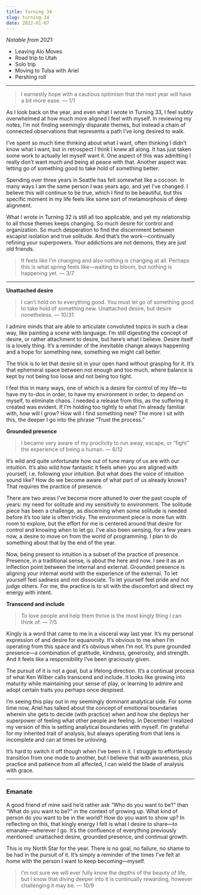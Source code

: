 ```yaml
---
title: Turning 34
slug: turning-34
date: 2022-01-07
---
```


*Notable from 2021:*

- Leaving Alo Moves
- Road trip to Utah
- Solo trip
- Moving to Tulsa with Ariel
- Pershing roll

---

> I earnestly hope with a cautious optimism that the next year will have a bit more ease. — 1/1

As I look back on the year, and even what I wrote in Turning 33, I feel subtly overwhelmed at how much more aligned I feel with myself. In reviewing my notes, I’m not finding seemingly disparate themes, but instead a chain of connected observations that represents a path I’ve long desired to walk.

I’ve spent so much time thinking about what I want, often thinking I didn’t know what I want, but in retrospect I think I knew all along. It has just taken some work to actually let myself want it. One aspect of this was admitting I really don’t want much and being at peace with that. Another aspect was letting go of something good to take hold of something better.

Spending over three years in Seattle has felt somewhat like a cocoon. In many ways I am the same person I was years ago, and yet I’ve changed. I believe this will continue to be true, which I find to be beautiful, but this specific moment in my life feels like some sort of metamorphosis of deep alignment.

What I wrote in Turning 32 is still all too applicable, and yet my relationship to all those themes keeps changing. So much desire for control and organization. So much desperation to find the discernment between escapist isolation and true solitude. And that’s the work—continually refining your superpowers. Your addictions are not demons, they are just old friends.

> It feels like I’m changing and also nothing is changing at all. Perhaps this is what spring feels like—waiting to bloom, but nothing is happening yet. — 3/7

---

**Unattached desire**

> I can’t hold on to everything good. You must let go of something good to take hold of something new. Unattached desire, but desire nonetheless. — 10/31

I admire minds that are able to articulate convoluted topics in such a clear way, like painting a scene with language. I’m still digesting the concept of desire, or rather attachment to desire, but here’s what I believe. Desire itself is a lovely thing. It’s a reminder of the inevitable change always happening and a hope for something new, something we might call better.

The trick is to let that desire sit in your open hand without grasping for it. It’s that ephemeral space between not enough and too much, where balance is kept by not being too loose and not being too tight.

I feel this in many ways, one of which is a desire for control of my life—to have my to-dos in order, to have my environment in order, to depend on myself, to eliminate chaos. I needed a release from this, as the suffering it created was evident. If I’m holding too tightly to what I’m already familiar with, how will I grow? How will I find something new? The more I sit with this, the deeper I go into the phrase “Trust the process.”

**Grounded presence**

> I became very aware of my proclivity to run away, escape, or “fight” the experience of being a human. — 6/12

It’s wild and quite unfortunate how out of tune many of us are with our intuition. It’s also wild how fantastic it feels when you are aligned with yourself, i.e. following your intuition. But what does the voice of intuition sound like? How do we become aware of what part of us already knows? That requires the practice of presence.

There are two areas I’ve become more attuned to over the past couple of years: my need for solitude and my sensitivity to environment. The solitude piece has been a challenge, as discerning when some solitude is needed before it’s too late is often tricky. The environment piece is more fun with room to explore, but the effort for me is centered around that desire for control and knowing when to let go. I’ve also been sensing, for a few years now, a desire to move on from the world of programming. I plan to do something about that by the end of the year.

Now, being present to intuition is a subset of the practice of presence. Presence, in a traditional sense, is about the here and now. I see it as an inflection point between the internal and external. Grounded presence is aligning your internal world with the experience of the external. To let yourself feel sadness and not dissociate. To let yourself feel pride and not judge others. For me, the practice is to sit with the discomfort and direct my energy with intent.

**Transcend and include**

> To love people and help them thrive is the most kingly thing I can think of. — 7/5

Kingly is a word that came to me in a visceral way last year. It’s my personal expression of and desire for equanimity. It’s obvious to me when I’m operating from this space and it’s obvious when I’m not. It’s pure grounded presence—a combination of gratitude, kindness, generosity, and strength. And it feels like a responsibility I’ve been graciously given.

The pursuit of it is not a goal, but a lifelong direction. It’s a continual process of what Ken Wilber calls transcend and include. It looks like growing into maturity while maintaining your sense of play, or learning to admire and adopt certain traits you perhaps once despised.

I’m seeing this play out in my seemingly dominant analytical side. For some time now, Ariel has talked about the concept of emotional boundaries wherein she gets to decide (with practice) when and how she deploys her superpower of feeling what other people are feeling. In December I realized my version of this is setting analytical boundaries with myself. I’m grateful for my inherited trait of analysis, but always operating from that lens is incomplete and can at times be unloving.

It’s hard to switch it off though when I’ve been in it. I struggle to effortlessly transition from one mode to another, but I believe that with awareness, plus practice and patience from all affected, I can wield the blade of analysis with grace.

---

### Emanate

A good friend of mine said he’d rather ask “Who do you want to be?” than “What do you want to be?” in the context of growing up. What kind of person do you want to be in the world? How do you want to show up? In reflecting on this, that kingly energy I felt is what I desire to share—to emanate—wherever I go. It’s the confluence of everything previously mentioned: unattached desire, grounded presence, and continual growth.

This is my North Star for the year. There is no goal, no failure, no shame to be had in the pursuit of it. It’s simply a reminder of the times I've felt at home with the person I want to keep becoming—myself.

> I’m not sure we will ever fully know the depths of the beauty of life, but I know that diving deeper into it is continually rewarding, however challenging it may be. — 10/9
